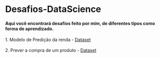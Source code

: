 # Desafios-DataScience

####  Aqui você encontrará desafios feito por mim, de diferentes tipos como forma de aprendizado.
 <p>  1. Modelo de Predição da renda  - <a href = http://archive.ics.uci.edu/ml/datasets/Adult> Dataset</a> <br><br>
      2. Prever a compra de um produto - <a href = https://www.kaggle.com/c/santander-customer-transaction-prediction/data> Dataset</a></p>


